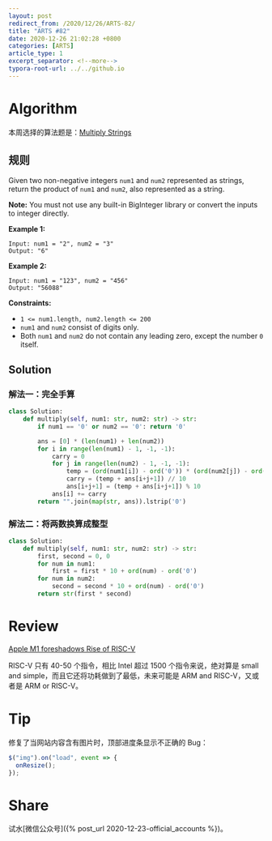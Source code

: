 ```yaml
---
layout: post
redirect_from: /2020/12/26/ARTS-82/
title: "ARTS #82"
date: 2020-12-26 21:02:28 +0800
categories: [ARTS]
article_type: 1
excerpt_separator: <!--more-->
typora-root-url: ../../github.io
---
```



# Algorithm

本周选择的算法题是：[Multiply Strings](https://leetcode.com/problems/multiply-strings/)

<!--more-->

## 规则

Given two non-negative integers `num1` and `num2` represented as strings, return the product of `num1` and `num2`, also represented as a string.

**Note:** You must not use any built-in BigInteger library or convert the inputs to integer directly.

 

**Example 1:**

```
Input: num1 = "2", num2 = "3"
Output: "6"
```

**Example 2:**

```
Input: num1 = "123", num2 = "456"
Output: "56088"
```

 

**Constraints:**

- `1 <= num1.length, num2.length <= 200`
- `num1` and `num2` consist of digits only.
- Both `num1` and `num2` do not contain any leading zero, except the number `0` itself.

## Solution

### 解法一：完全手算

```python
class Solution:
    def multiply(self, num1: str, num2: str) -> str:
        if num1 == '0' or num2 == '0': return '0'

        ans = [0] * (len(num1) + len(num2))
        for i in range(len(num1) - 1, -1, -1):
            carry = 0
            for j in range(len(num2) - 1, -1, -1):
                temp = (ord(num1[i]) - ord('0')) * (ord(num2[j]) - ord('0')) + carry
                carry = (temp + ans[i+j+1]) // 10
                ans[i+j+1] = (temp + ans[i+j+1]) % 10
            ans[i] += carry
        return "".join(map(str, ans)).lstrip('0')
```

### 解法二：将两数换算成整型

```python
class Solution:
    def multiply(self, num1: str, num2: str) -> str:
        first, second = 0, 0
        for num in num1:
            first = first * 10 + ord(num) - ord('0')
        for num in num2:
            second = second * 10 + ord(num) - ord('0')
        return str(first * second)
```


# Review

[Apple M1 foreshadows Rise of RISC-V](https://erik-engheim.medium.com/apple-m1-foreshadows-risc-v-dd63a62b2562)

RISC-V 只有 40-50 个指令，相比 Intel 超过 1500 个指令来说，绝对算是 small and simple，而且它还将功耗做到了最低，未来可能是 ARM and RISC-V，又或者是 ARM or RISC-V。

# Tip

修复了当网站内容含有图片时，顶部进度条显示不正确的 Bug：

```javascript
$("img").on("load", event => {
  onResize();
});
```

# Share

试水[微信公众号]({% post_url 2020-12-23-official_accounts %})。